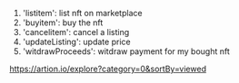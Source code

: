 1. 'listitem': list nft on marketplace
2. 'buyitem': buy the nft
3. 'cancelitem': cancel a listing
4. 'updateListing': update price
5. 'witdrawProceeds': witdraw payment for my bought nft

https://artion.io/explore?category=0&sortBy=viewed

